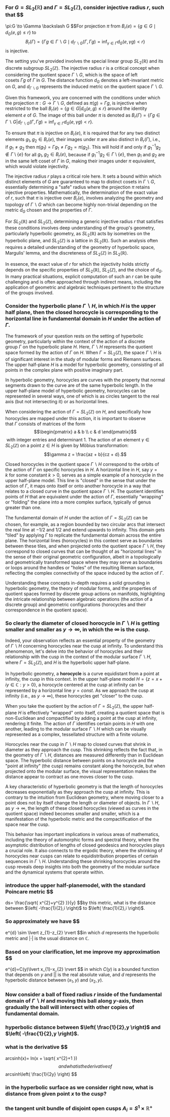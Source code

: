 
### For $G=SL_{2}(\mathbb{R})$ and $\Gamma=SL_{2}(\mathbb{Z})$, consider injective radius $r$, such that $$
\pi:G \to  \Gamma \backslash G
$$For projection $\pi$ from $B_{r}(e)=\{g \in G \mid d_{G}(e,g)\leq r\}$ to $$
B_{r}(\Gamma)=\{\Gamma g \in \Gamma \backslash G \mid d_{\Gamma \backslash G}(\Gamma,\Gamma g)=\inf_{\gamma \in \Gamma} d_{G}(e,\gamma g)< r \}
$$is injective.

The setting you've provided involves the special linear group $SL_{2}(\mathbb{R})$ and its discrete subgroup $SL_{2}(\mathbb{Z})$. The injective radius $r$ is a critical concept when considering the quotient space $\Gamma \backslash G$, which is the space of left cosets $\Gamma g$ of $\Gamma$ in $G$. The distance function $d_{G}$ denotes a left-invariant metric on $G$, and $d_{\Gamma \backslash G}$ represents the induced metric on the quotient space $\Gamma \backslash G$.

Given this framework, you are concerned with the conditions under which the projection $\pi: G \rightarrow \Gamma \backslash G$, defined as $\pi(g) = \Gamma g$, is injective when restricted to the ball $B_r(e) = \{g \in G | d_G(e,g) \leq r\}$ around the identity element $e$ of $G$. The image of this ball under $\pi$ is denoted as $B_{r}(\Gamma) = \{\Gamma g \in \Gamma \backslash G | d_{\Gamma \backslash G}(\Gamma,\Gamma g) = \inf_{\gamma \in \Gamma} d_{G}(e,\gamma g) < r \}$.

To ensure that $\pi$ is injective on $B_r(e)$, it is required that for any two distinct elements $g_1, g_2 \in B_r(e)$, their images under $\pi$ are also distinct in $B_{r}(\Gamma)$, i.e., if $g_1 \neq g_2$ then $\pi(g_1) = \Gamma g_1 \neq \Gamma g_2 = \pi(g_2)$. This will hold if and only if $g_1^{-1}g_2 \notin \Gamma \setminus \{e\}$ for all $g_1, g_2 \in B_r(e)$, because if $g_1^{-1}g_2 \in \Gamma \setminus \{e\}$, then $g_1$ and $g_2$ are in the same left coset of $\Gamma$ in $G$, making their images under $\pi$ equivalent, which would violate injectivity.

The injective radius $r$ plays a critical role here. It sets a bound within which distinct elements of $G$ are guaranteed to map to distinct cosets in $\Gamma \backslash G$, essentially determining a "safe" radius where the projection $\pi$ retains injective properties. Mathematically, the determination of the exact value of $r$, such that $\pi$ is injective over $B_r(e)$, involves analyzing the geometry and topology of $\Gamma \backslash G$ which can become highly non-trivial depending on the metric $d_G$ chosen and the properties of $\Gamma$.

For $SL_{2}(\mathbb{R})$ and $SL_{2}(\mathbb{Z})$, determining a generic injective radius $r$ that satisfies these conditions involves deep understanding of the group's geometry, particularly hyperbolic geometry, as $SL_{2}(\mathbb{R})$ acts by isometries on the hyperbolic plane, and $SL_{2}(\mathbb{Z})$ is a lattice in $SL_{2}(\mathbb{R})$. Such an analysis often requires a detailed understanding of the geometry of hyperbolic space, Margulis' lemma, and the discreteness of $SL_{2}(\mathbb{Z})$ in $SL_{2}(\mathbb{R})$.

In essence, the exact value of $r$ for which the injectivity holds strictly depends on the specific properties of $SL_{2}(\mathbb{R})$, $SL_{2}(\mathbb{Z})$, and the choice of $d_G$. In many practical situations, explicit computation of such an $r$ can be quite challenging and is often approached through indirect means, including the application of geometric and algebraic techniques pertinent to the structure of the groups involved.






### Consider the hyperbolic plane $\Gamma \backslash H$, in which $H$ is the upper half plane, then the closed horocycle is corresponding to the horizontal line in fundamental domain in $H$ under the action of $\Gamma$.
The framework of your question rests on the setting of hyperbolic geometry, particularly within the context of the action of a discrete group $\Gamma$ on the hyperbolic plane $H$. Here, $\Gamma \backslash H$ represents the quotient space formed by the action of $\Gamma$ on $H$. When $\Gamma = SL_2(\mathbb{Z})$, the space $\Gamma \backslash H$ is of significant interest in the study of modular forms and Riemann surfaces. The upper half-plane $H$ is a model for hyperbolic geometry, consisting of all points in the complex plane with positive imaginary part.

In hyperbolic geometry, horocycles are curves with the property that normal segments drawn to the curve are of the same hyperbolic length. In the upper half-plane model of hyperbolic geometry, horocycles can be represented in several ways, one of which is as circles tangent to the real axis (but not intersecting it) or as horizontal lines.

When considering the action of $\Gamma = SL_2(\mathbb{Z})$ on $H$, and specifically how horocycles are mapped under this action, it is important to observe that $\Gamma$ consists of matrices of the form $$\begin{pmatrix} a & b \\ c & d \end{pmatrix}$$ with integer entries and determinant 1. The action of an element $\gamma \in SL_2(\mathbb{Z})$ on a point $z \in H$ is given by Möbius transformation: $$\gamma z = \frac{az + b}{cz + d}.$$

Closed horocycles in the quotient space $\Gamma \backslash H$ correspond to the orbits of the action of $\Gamma$ on specific horocycles in $H$. A horizontal line in $H$, say $y = k$ for some constant $k > 0$, serves as a simple example of a horocycle in the upper half-plane model. This line is "closed" in the sense that under the action of $\Gamma$, it maps onto itself or onto another horocycle in a way that relates to a closed curve in the quotient space $\Gamma \backslash H$. The quotient identifies points of $H$ that are equivalent under the action of $\Gamma$, essentially "wrapping" or "folding" the plane into a more complex surface, typically of genus greater than one.

The fundamental domain of $H$ under the action of $\Gamma = SL_2(\mathbb{Z})$ can be chosen, for example, as a region bounded by two circular arcs that intersect the real line at $-1/2$ and $1/2$ and extend upwards to infinity. This domain gets "tiled" by applying $\Gamma$ to replicate the fundamental domain across the entire plane. The horizontal lines (horocycles) in this context serve as boundaries between these tiles, and when projected onto the quotient space $\Gamma \backslash H$, they correspond to closed curves that can be thought of as "horizontal lines" in the sense of their original geometric configuration, albeit in a topologically and geometrically transformed space where they may serve as boundaries or loops around the handles or "holes" of the resulting Rieman surface, reflecting the complex connectivity of the space induced by the action of $\Gamma$.

Understanding these concepts in-depth requires a solid grounding in hyperbolic geometry, the theory of modular forms, and the properties of quotient spaces formed by discrete group actions on manifolds, highlighting the intricate relationship between algebraic operations (the action of a discrete group) and geometric configurations (horocycles and their correspondence in the quotient space).




### So clearly the diameter of closed horocycle in $\Gamma \backslash H$ is getting smaller and smaller as $y \to \infty$, in which the $\infty$ is the cusp. 
Indeed, your observation reflects an essential property of the geometry of $\Gamma \backslash H$ concerning horocycles near the cusp at infinity. To understand this phenomenon, let's delve into the behavior of horocycles and their relationship with the cusp in the context of the modular surface $\Gamma \backslash H$, where $\Gamma = SL_2(\mathbb{Z})$, and $H$ is the hyperbolic upper half-plane.

In hyperbolic geometry, a **horocycle** is a curve equidistant from a point at infinity, the cusp in this context. In the upper half-plane model $H = \{z = x + iy \in \mathbb{C} : y > 0\}$, a horocycle centered at the cusp at infinity can be represented by a horizontal line $y = const$. As we approach the cusp at infinity (i.e., as $y \to \infty$), these horocycles get "closer" to the cusp.

When you take the quotient by the action of $\Gamma = SL_2(\mathbb{Z})$, the upper half-plane $H$ is effectively "wrapped" onto itself, creating a quotient space that is non-Euclidean and compactified by adding a point at the cusp at infinity, rendering it finite. The action of $\Gamma$ identifies certain points in $H$ with one another, leading to the modular surface $\Gamma \backslash H$ which can be visually represented as a complex, tessellated structure with a finite volume.

Horocycles near the cusp in $\Gamma \backslash H$ map to closed curves that shrink in diameter as they approach the cusp. This shrinking reflects the fact that, in the geometry of $\Gamma \backslash H$, distances are measured differently than in Euclidean space. The hyperbolic distance between points on a horocycle and the "point at infinity" (the cusp) remains constant along the horocycle, but when projected onto the modular surface, the visual representation makes the distance appear to contract as one moves closer to the cusp.

A key characteristic of hyperbolic geometry is that the length of horocycles decreases exponentially as they approach the cusp at infinity. This is contrary to the intuition from Euclidean geometry, where moving closer to a point does not by itself change the length or diameter of objects. In $\Gamma \backslash H$, as $y \to \infty$, the length of these closed horocycles (viewed as curves in the quotient space) indeed becomes smaller and smaller, which is a manifestation of the hyperbolic metric and the compactification of the space near the cusp.

This behavior has important implications in various areas of mathematics, including the theory of automorphic forms and spectral theory, where the asymptotic distribution of lengths of closed geodesics and horocycles plays a crucial role. It also connects to the ergodic theory, where the shrinking of horocycles near cusps can relate to equidistribution properties of certain sequences in $\Gamma \backslash H$. Understanding these shrinking horocycles around the cusp reveals deep insights into both the geometry of the modular surface and the dynamical systems that operate within.

### introduce the upper half-planemodel, with the standard Poincare metric $$
ds= \frac{\sqrt{ x^{2}+y^{2} }}{y}
$$by this metric, what is the distance between $\left(  -\frac{1}{2},i \right)$ to $\left(  \frac{1}{2},i \right)$.


### So approximately we have $$
e^{d} \sim \lvert z_{1}-z_{2} \rvert 
$$in which $d$ represents the hyperbolic metric and $\lvert \cdot \rvert$ is the usual distance on $\mathbb{C}$.


### Based on your clarification, let me improve my approximation $$
e^{d}=C(y)\lvert x_{1}-x_{2} \rvert
$$ in which $C(y)$ is a bounded function that depends on $y$ and $\lvert  \rvert$ is the real absolute value, and $d$ represents the hyperbolic distance between $(x_{1},y)$ and $(x_{2},y)$.


### Now consider a ball of fixed radius $r$ inside of the fundamental domain of $\Gamma \backslash H$ and moving this ball along $y$-axis, then gradually the ball will intersect with other copies of fundamental domain.


### hyperbolic distance between $\left(  \frac{1}{2},y \right)$ and $\left(  -\frac{1}{2},y \right)$.


### what is the derivative $$
arcsinh(x)= ln(x + \sqrt{ x^{2}+1 })
$$ and what is the derivative of $$
arcsinh\left(  \frac{1}{2y} \right)
$$



### in the hyperbolic surface as we consider right now, what is distance from given point $x$ to the cusp?


### the tangent unit bundle of disjoint open cusps $A_{i}=S^{1}\times \mathbb{R}^{+}$